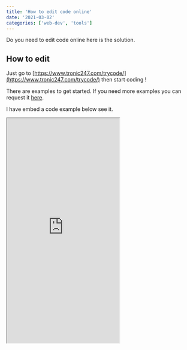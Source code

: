 ```yaml
---
title: 'How to edit code online'
date: '2021-03-02'
categories: ['web-dev', 'tools']
---
```


Do you need to edit code online here is the solution.

## How to edit

Just go to [https://www.tronic247.com/trycode/](https://www.tronic247.com/trycode/) then start coding !

There are examples to get started. If you need more examples you can request it [here](https://www.tronic247.com/code-example-request-form/).

I have embed a code example below see it.

<iframe src="https://www.tronic247.com/trycode/?url=new&amp;embed=true" height="600"></iframe>
